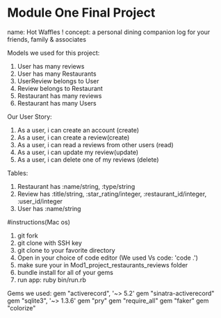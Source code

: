 Module One Final Project 
========================

name: Hot Waffles !
concept: a personal dining companion log for your friends, family & associates

Models we used for this project:
1.  User has many reviews
2.  User has many Restaurants
3.  UserReview belongs to User
4.  Review belongs to Restaurant
5.  Restaurant has many reviews
6.  Restaurant has many Users


Our User Story:
1. As a user, i can create an account (create)
2. As a user, i can create a review(create)
3. As a user, i can read a reviews from other users (read)
4. As a user, i can update my review(update) 
5. As a user, i can delete one of my reviews (delete)

Tables:
1. Restaurant has :name/string, :type/string
2. Review has :title/string, :star_rating/integer,  :restaurant_id/integer,  :user_id/integer
3. User has :name/string


#instructions(Mac os)
1. git fork 
2. git clone with SSH key
3. git clone to your favorite directory
4. Open in your choice of code editor (We used Vs code: 'code .')
5. make sure your in Mod1_project_restaurants_reviews folder
6. bundle install for all of your gems
7. run app: ruby bin/run.rb

Gems we used:
gem "activerecord", '~> 5.2'
gem "sinatra-activerecord"
gem "sqlite3", '~> 1.3.6'
gem "pry"
gem "require_all"
gem "faker"
gem "colorize"

 